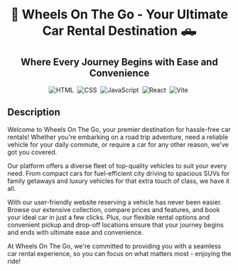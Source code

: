 <h1 align="center"> 🚗 Wheels On The Go - Your Ultimate Car Rental Destination 🛻 </h1>

<h2 align="center"> Where Every Journey Begins with Ease and Convenience </h2>

<span align="center">

![HTML](https://img.shields.io/badge/-HTML-05122A?style=flat&logo=HTML5)&nbsp;
![CSS](https://img.shields.io/badge/-CSS-05122A?style=flat&logo=CSS3&logoColor=1572B6)&nbsp;
![JavaScript](https://img.shields.io/badge/-JavaScript-05122A?style=flat&logo=javascript)&nbsp;
![React](https://img.shields.io/badge/-React-05122A?style=flat&logo=react)&nbsp;
![Vite](https://img.shields.io/badge/-Vite-05122A?style=flat&logo=vite)&nbsp;

</span>

## Description

Welcome to Wheels On The Go, your premier destination for hassle-free car
rentals! Whether you're embarking on a road trip adventure, need a reliable
vehicle for your daily commute, or require a car for any other reason, we've got
you covered.

Our platform offers a diverse fleet of top-quality vehicles to suit your every
need. From compact cars for fuel-efficient city driving to spacious SUVs for
family getaways and luxury vehicles for that extra touch of class, we have it
all.

With our user-friendly website reserving a vehicle has never been easier. Browse
our extensive collection, compare prices and features, and book your ideal car
in just a few clicks. Plus, our flexible rental options and convenient pickup
and drop-off locations ensure that your journey begins and ends with ultimate
ease and convenience.

At Wheels On The Go, we're committed to providing you with a seamless car rental
experience, so you can focus on what matters most - enjoying the ride!
